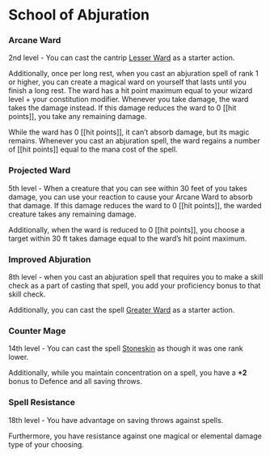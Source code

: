 # School of Abjuration

### **Arcane Ward**

2nd level - You can cast the cantrip [Lesser Ward](https://www.notion.so/Lesser-Ward-44e3fd905dde4a8b8e215742a12c2713?pvs=21) as a starter action.

Additionally, once per long rest, when you cast an abjuration spell of rank 1 or higher, you can create a magical ward on yourself that lasts until you finish a long rest. The ward has a hit point maximum equal to your wizard level + your constitution modifier. Whenever you take damage, the ward takes the damage instead. If this damage reduces the ward to 0 [[hit points]], you take any remaining damage.

While the ward has 0 [[hit points]], it can’t absorb damage, but its magic remains. Whenever you cast an abjuration spell, the ward regains a number of [[hit points]] equal to the mana cost of the spell.

### **Projected Ward**

5th level - When a creature that you can see within 30 feet of you takes damage, you can use your reaction to cause your Arcane Ward to absorb that damage. If this damage reduces the ward to 0 [[hit points]], the warded creature takes any remaining damage.

Additionally, when the ward is reduced to 0 [[hit points]], you choose a target within 30 ft takes damage equal to the ward’s hit point maximum.

### **Improved Abjuration**

8th level - when you cast an abjuration spell that requires you to make a skill check as a part of casting that spell, you add your proficiency bonus to that skill check.

Additionally, you can cast the spell [Greater Ward](https://www.notion.so/Greater-Ward-2ccaf4abae5d4f3592c0d153d62205d4?pvs=21) as a starter action.

### Counter Mage

14th level - You can cast the spell [Stoneskin](https://www.notion.so/Stoneskin-cd15f15a28c74e7f9b9466dad2ea936a?pvs=21) as though it was one rank lower.

Additionally, while you maintain concentration on a spell, you have a **+2** bonus to Defence and all saving throws.

### **Spell Resistance**

18th level - You have advantage on saving throws against spells.

Furthermore, you have resistance against one magical or elemental damage type of your choosing.